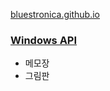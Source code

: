 [bluestronica.github.io](https://bluestronica.github.io/)

### [Windows API](https://github.com/bluestronica/bluestronica.github.io/blob/main/C/Bitwise_Operators_In_C.md)
- 메모장
- 그림판
